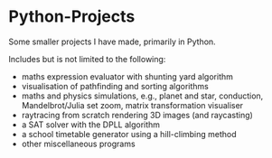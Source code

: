 # Python-Projects
Some smaller projects I have made, primarily in Python.

Includes but is not limited to the following:
- maths expression evaluator with shunting yard algorithm
- visualisation of pathfinding and sorting algorithms
- maths and physics simulations, e.g., planet and star, conduction, Mandelbrot/Julia set zoom, matrix transformation visualiser
- raytracing from scratch rendering 3D images (and raycasting)
- a SAT solver with the DPLL algorithm
- a school timetable generator using a hill-climbing method
- other miscellaneous programs
